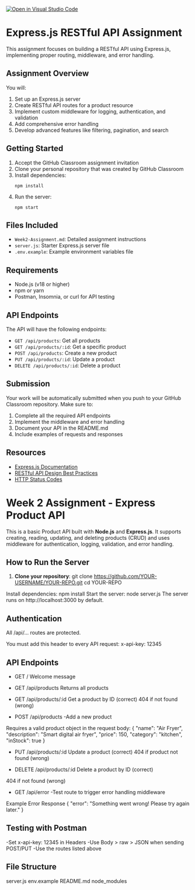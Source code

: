 [![Open in Visual Studio Code](https://classroom.github.com/assets/open-in-vscode-2e0aaae1b6195c2367325f4f02e2d04e9abb55f0b24a779b69b11b9e10269abc.svg)](https://classroom.github.com/online_ide?assignment_repo_id=19825156&assignment_repo_type=AssignmentRepo)
# Express.js RESTful API Assignment

This assignment focuses on building a RESTful API using Express.js, implementing proper routing, middleware, and error handling.

## Assignment Overview

You will:
1. Set up an Express.js server
2. Create RESTful API routes for a product resource
3. Implement custom middleware for logging, authentication, and validation
4. Add comprehensive error handling
5. Develop advanced features like filtering, pagination, and search

## Getting Started

1. Accept the GitHub Classroom assignment invitation
2. Clone your personal repository that was created by GitHub Classroom
3. Install dependencies:
   ```
   npm install
   ```
4. Run the server:
   ```
   npm start
   ```


## Files Included

- `Week2-Assignment.md`: Detailed assignment instructions
- `server.js`: Starter Express.js server file
- `.env.example`: Example environment variables file

## Requirements

- Node.js (v18 or higher)
- npm or yarn
- Postman, Insomnia, or curl for API testing

## API Endpoints

The API will have the following endpoints:

- `GET /api/products`: Get all products
- `GET /api/products/:id`: Get a specific product
- `POST /api/products`: Create a new product
- `PUT /api/products/:id`: Update a product
- `DELETE /api/products/:id`: Delete a product

## Submission

Your work will be automatically submitted when you push to your GitHub Classroom repository. Make sure to:

1. Complete all the required API endpoints
2. Implement the middleware and error handling
3. Document your API in the README.md
4. Include examples of requests and responses

## Resources

- [Express.js Documentation](https://expressjs.com/)
- [RESTful API Design Best Practices](https://restfulapi.net/)
- [HTTP Status Codes](https://developer.mozilla.org/en-US/docs/Web/HTTP/Status) 

# Week 2 Assignment - Express Product API

This is a basic Product API built with **Node.js** and **Express.js**. It supports creating, reading, updating, and deleting products (CRUD) and uses middleware for authentication, logging, validation, and error handling.

## How to Run the Server

1. **Clone your repository**:
   git clone https://github.com/YOUR-USERNAME/YOUR-REPO.git
   cd YOUR-REPO

Install dependencies: npm install
Start the server: node server.js
The server runs on http://localhost:3000 by default.

## Authentication
All /api/... routes are protected.

You must add this header to every API request: x-api-key: 12345

## API Endpoints
* GET /
Welcome message

* GET /api/products
Returns all products

* GET /api/products/:id
Get a product by ID (correct)
404 if not found (wrong)

* POST /api/products
-Add a new product

Requires a valid product object in the request body:
{
  "name": "Air Fryer",
  "description": "Smart digital air fryer",
  "price": 150,
  "category": "kitchen",
  "inStock": true
}
* PUT /api/products/:id
Update a product (correct)
404 if product not found (wrong)

* DELETE /api/products/:id
Delete a product by ID (correct)

404 if not found (wrong)

* GET /api/error
-Test route to trigger error handling middleware

Example Error Response
{
  "error": "Something went wrong! Please try again later."
}

## Testing with Postman
-Set x-api-key: 12345 in Headers
-Use Body > raw > JSON when sending POST/PUT
-Use the routes listed above

## File Structure
server.js
env.example
README.md
node_modules
